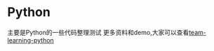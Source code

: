 # Python
主要是Python的一些代码整理测试
更多资料和demo,大家可以查看[team-learning-python](https://github.com/lxiaokai/team-learning-python)

